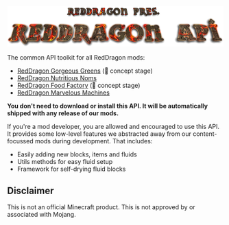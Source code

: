 <p align="center">
<img src="https://raw.githubusercontent.com/TeamRedDragon/RedDragon-API/master/misc/reddragon-api-banner.png">
</p>

The common API toolkit for all RedDragon mods:
* [RedDragon Gorgeous Greens](https://github.com/TeamRedDragon/RedDragon-Gorgeous-Greens) (🚧 concept stage)
* [RedDragon Nutritious Noms](https://github.com/TeamRedDragon/RedDragon-Nutritious-Noms)
* [RedDragon Food Factory](https://github.com/TeamRedDragon/RedDragon-Food-Factory) (🚧 concept stage)
* [RedDragon Marvelous Machines](https://github.com/TeamRedDragon/RedDragon-Marvelous-Machines)

**You don't need to download or install this API. It will be automatically shipped with any release of our mods.**

If you're a mod developer, you are allowed and encouraged to use this API. It provides some low-level features we abstracted away from our content-focussed mods during development. That includes:
* Easily adding new blocks, items and fluids
* Utils methods for easy fluid setup
* Framework for self-drying fluid blocks

## Disclaimer

This is not an official Minecraft product. This is not approved by or associated with Mojang.
